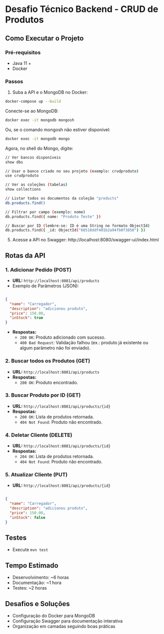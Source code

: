 # Desafio Técnico Backend - CRUD de Produtos



## Como Executar o Projeto

### Pré-requisitos
- Java 11 +
- Docker

### Passos
1. Suba a API e o MongoDB no Docker:
```bash
docker-compose up --build
````
Conecte-se ao MongoDB:
```bash
docker exec -it mongodb mongosh
```
Ou, se o comando mongosh não estiver disponível:
```bash
docker exec -it mongodb mongo
```
Agora, no shell do Mongo, digite:
```bash
// Ver bancos disponíveis
show dbs

// Usar o banco criado no seu projeto (exemplo: crudproduto)
use crudproduto

// Ver as coleções (tabelas)
show collections

// Listar todos os documentos da coleção "products"
db.products.find()

// Filtrar por campo (exemplo: nome)
db.products.find({ name: "Produto Teste" })

// Buscar por ID (lembre-se: ID é uma String no formato ObjectId)
db.products.find({ _id: ObjectId("66518ddf401b2a94fb0f3850") })
```


5. Acesse a API no Swagger:
   http://localhost:8080/swagger-ui/index.html

## Rotas da API

### 1. Adicionar Pedido (POST)
- **URL:** ```http://localhost:8081/api/products```
- Exemplo de Parâmetros (JSON):
```json

{
  "name": "Carregador",
  "description": "adicionou produto",
  "price": 150.00,
  "inStock": true
}
```
- **Respostas:**
  - `200 OK`: Produto adicionado com sucesso.
  - `400 Bad Request`: Validação falhou (ex.: produto já existente ou algum parâmetro não foi enviado).

### 2. Buscar todos os Produtos (GET)
- **URL:** ```http://localhost:8081/api/products```
- **Respostas:**
  - `200 OK`: Produto encontrado.

 
### 3. Buscar Produto por ID (GET)
- **URL:** ```http://localhost:8081/api/products/{id}```
- **Respostas:**
  - `200 OK`: Lista de produtos retornada.
  - `404 Not Found`: Produto não encontrado.
 
### 4. Deletar Cliente (DELETE)
- **URL:** ```http://localhost:8081/api/products/{id}```
- **Respostas:**
  - `204 OK`: Lista de produtos retornada.
  - `404 Not Found`: Produto não encontrado.
 
### 5. Atualizar Cliente (PUT)
- **URL:** ```http://localhost:8081/api/products/{id}```
```json

{
  "name": "Carregador",
  "description": "adicionou produto",
  "price": 150.00,
  "inStock": false
}
```

## Testes
- Execute `mvn test`

## Tempo Estimado
- Desenvolvimento: ~6 horas
- Documentação: ~1 hora
- Testes: ~2 horas

## Desafios e Soluções
- Configuração do Docker para MongoDB
- Configuração Swagger para documentação interativa
- Organização em camadas seguindo boas práticas
